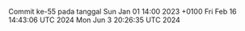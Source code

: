 Commit ke-55 pada tanggal Sun Jan 01 14:00 2023 +0100
Fri Feb 16 14:43:06 UTC 2024
Mon Jun  3 20:26:35 UTC 2024
